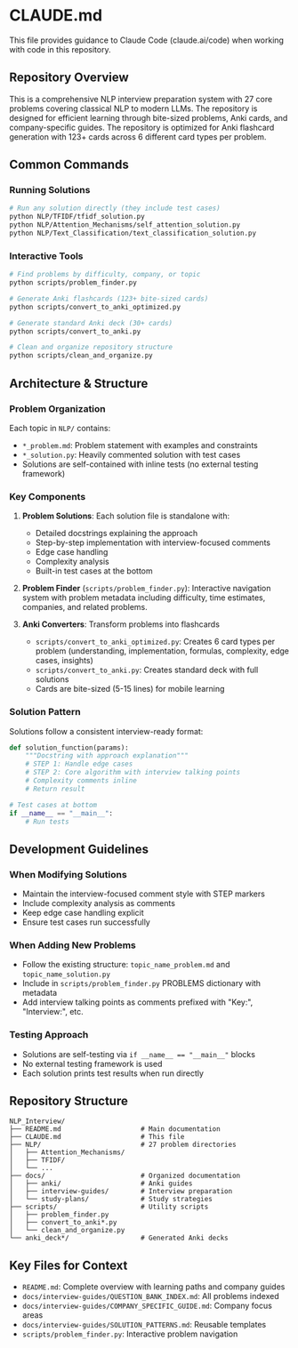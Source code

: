 # CLAUDE.md

This file provides guidance to Claude Code (claude.ai/code) when working with code in this repository.

## Repository Overview
This is a comprehensive NLP interview preparation system with 27 core problems covering classical NLP to modern LLMs. The repository is designed for efficient learning through bite-sized problems, Anki cards, and company-specific guides. The repository is optimized for Anki flashcard generation with 123+ cards across 6 different card types per problem.

## Common Commands

### Running Solutions
```bash
# Run any solution directly (they include test cases)
python NLP/TFIDF/tfidf_solution.py
python NLP/Attention_Mechanisms/self_attention_solution.py
python NLP/Text_Classification/text_classification_solution.py
```

### Interactive Tools
```bash
# Find problems by difficulty, company, or topic
python scripts/problem_finder.py

# Generate Anki flashcards (123+ bite-sized cards)
python scripts/convert_to_anki_optimized.py

# Generate standard Anki deck (30+ cards)
python scripts/convert_to_anki.py

# Clean and organize repository structure
python scripts/clean_and_organize.py
```

## Architecture & Structure

### Problem Organization
Each topic in `NLP/` contains:
- `*_problem.md`: Problem statement with examples and constraints
- `*_solution.py`: Heavily commented solution with test cases
- Solutions are self-contained with inline tests (no external testing framework)

### Key Components
1. **Problem Solutions**: Each solution file is standalone with:
   - Detailed docstrings explaining the approach
   - Step-by-step implementation with interview-focused comments
   - Edge case handling
   - Complexity analysis
   - Built-in test cases at the bottom

2. **Problem Finder** (`scripts/problem_finder.py`): Interactive navigation system with problem metadata including difficulty, time estimates, companies, and related problems.

3. **Anki Converters**: Transform problems into flashcards
   - `scripts/convert_to_anki_optimized.py`: Creates 6 card types per problem (understanding, implementation, formulas, complexity, edge cases, insights)
   - `scripts/convert_to_anki.py`: Creates standard deck with full solutions
   - Cards are bite-sized (5-15 lines) for mobile learning

### Solution Pattern
Solutions follow a consistent interview-ready format:
```python
def solution_function(params):
    """Docstring with approach explanation"""
    # STEP 1: Handle edge cases
    # STEP 2: Core algorithm with interview talking points
    # Complexity comments inline
    # Return result

# Test cases at bottom
if __name__ == "__main__":
    # Run tests
```

## Development Guidelines

### When Modifying Solutions
- Maintain the interview-focused comment style with STEP markers
- Include complexity analysis as comments
- Keep edge case handling explicit
- Ensure test cases run successfully

### When Adding New Problems
- Follow the existing structure: `topic_name_problem.md` and `topic_name_solution.py`
- Include in `scripts/problem_finder.py` PROBLEMS dictionary with metadata
- Add interview talking points as comments prefixed with "Key:", "Interview:", etc.

### Testing Approach
- Solutions are self-testing via `if __name__ == "__main__"` blocks
- No external testing framework is used
- Each solution prints test results when run directly

## Repository Structure

```
NLP_Interview/
├── README.md                    # Main documentation
├── CLAUDE.md                    # This file
├── NLP/                         # 27 problem directories
│   ├── Attention_Mechanisms/
│   ├── TFIDF/
│   └── ...
├── docs/                        # Organized documentation
│   ├── anki/                    # Anki guides
│   ├── interview-guides/        # Interview preparation
│   └── study-plans/             # Study strategies
├── scripts/                     # Utility scripts
│   ├── problem_finder.py
│   ├── convert_to_anki*.py
│   └── clean_and_organize.py
└── anki_deck*/                  # Generated Anki decks
```

## Key Files for Context

- `README.md`: Complete overview with learning paths and company guides
- `docs/interview-guides/QUESTION_BANK_INDEX.md`: All problems indexed
- `docs/interview-guides/COMPANY_SPECIFIC_GUIDE.md`: Company focus areas
- `docs/interview-guides/SOLUTION_PATTERNS.md`: Reusable templates
- `scripts/problem_finder.py`: Interactive problem navigation